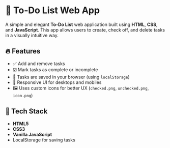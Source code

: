# 📝 To-Do List Web App

A simple and elegant **To-Do List** web application built using **HTML**, **CSS**, and **JavaScript**. This app allows users to create, check off, and delete tasks in a visually intuitive way.

## 🔥 Features

- ✅ Add and remove tasks
- ☑️ Mark tasks as complete or incomplete
- 💾 Tasks are saved in your browser (using `localStorage`)
- 📱 Responsive UI for desktops and mobiles
- 🖼️ Uses custom icons for better UX (`checked.png`, `unchecked.png`, `icon.png`)

## 🚀 Tech Stack

- **HTML5**
- **CSS3**
- **Vanilla JavaScript**
- LocalStorage for saving tasks
